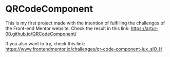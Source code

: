 # QRCodeComponent

This is my first project made with the intention of fulfilling the challenges of the Front-end Mentor website.
Check the result in this link: https://artur-00.github.io/QRCodeComponent/

If you also want to try, check this link: https://www.frontendmentor.io/challenges/qr-code-component-iux_sIO_H
